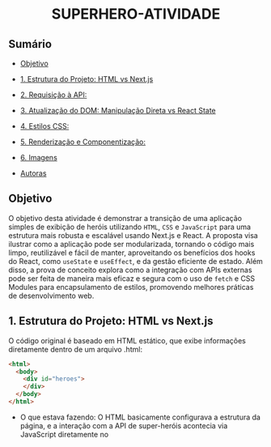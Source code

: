<h1 align="center">SUPERHERO-ATIVIDADE</h1>

## Sumário
* [Objetivo](#objetivo)
*  [1. Estrutura do Projeto: HTML vs Next.js ](#htmlXnext)
*  [2. Requisição à API: ](#api)
*  [3. Atualização do DOM: Manipulação Direta vs React State](#3)
*  [4. Estilos CSS:](#4)
*  [5. Renderização e Componentização:](#5)
*  [6. Imagens](#imagens)
* [Autoras](#autoras)

  <div id='objetivo'/> 
   
## Objetivo

O objetivo desta atividade é demonstrar a transição de uma aplicação simples de exibição de heróis utilizando `HTML`, `CSS` e `JavaScript` para uma estrutura mais robusta e escalável usando Next.js e React. A proposta visa ilustrar como a aplicação pode ser modularizada, tornando o código mais limpo, reutilizável e fácil de manter, aproveitando os benefícios dos hooks do React, como `useState` e `useEffect`, e da gestão eficiente de estado. Além disso, a prova de conceito explora como a integração com APIs externas pode ser feita de maneira mais eficaz e segura com o uso de `fetch` e CSS Modules para encapsulamento de estilos, promovendo melhores práticas de desenvolvimento web.


<div id='htmlXnext' />

## 1. Estrutura do Projeto: HTML vs Next.js

O código original é baseado em HTML estático, que exibe informações diretamente dentro de um arquivo .html: 

```html
<html> 
  <body>
    <div id="heroes">
    </div>
  </body>
</html>
```

* O que estava fazendo: O HTML basicamente configurava a estrutura da página, e a interação com a API de super-heróis acontecia via JavaScript diretamente no <script>.
* Problema: Embora simples, o código não reutiliza componentes e depende de funções globais, o que pode ser ineficiente e difícil de manter.


Em `Next.js`, a estrutura do projeto é dividida em componentes e arquivos de estilo. O código está agora em um componente funcional dentro do diretório pages:

```next.js
"use client";  // Especifica que este é um componente cliente (React)
import { useState, useEffect } from "react";  // Hooks do React
import styles from "../styles/page.module.css";  // Importação de estilos CSS

export default function Home() {
  const [heroes, setHeroes] = useState([]);  // Gerencia o estado dos heróis
  ...
}
```

* O que está fazendo: Agora, temos um componente React que é mais modular. O useState gerencia o estado dos heróis, e useEffect permite buscar os dados assim que o componente for carregado.
* Por que mudou: Em vez de manipular o DOM diretamente, agora usamos um estado reativo para refletir as mudanças automaticamente, o que facilita a manutenção e a escalabilidade.


<div id='api' />
  
## 2. Requisição à API:
### Código original: 

```js
function getJSON(url, callback) {
  var xhr = new XMLHttpRequest(); 
  xhr.open('GET', url, true); 
  xhr.responseType = 'json'; 
  xhr.onload = function () {
    if (xhr.status === 200) {
      console.log('Dados recebidos com sucesso!'); 
      callback(xhr.response);
    } else {
      console.log('Problema ao conectar com a API: ' + xhr.status);
    } 
  }
  xhr.send(); 
}
```

* O que estava fazendo: O código original usa XMLHttpRequest para fazer a requisição HTTP à API de super-heróis. A resposta é manipulada com um callback, que é uma abordagem comum no JavaScript tradicional.
* Problema: O código usa uma abordagem antiga e não tão eficiente quanto a fetch, que é mais moderna e integrada com Promises, facilitando o manuseio de erros e fluxo assíncrono.

### Código Next.js: 

```next.js
const getHero = (id) => {
  const url = `${BASE_URL}${id}`;
  
  fetch(url)
    .then((response) => response.json())  // Converte a resposta para JSON
    .then((data) => {
      if (data.powerstats && data.image) {
        const hero = {
          name: data.name,
          intelligence: data.powerstats.intelligence || 0,
          strength: data.powerstats.strength || 0,
          image: data.image.url,
        };
        setHeroes((prevHeroes) => [...prevHeroes, hero]);  // Atualiza o estado com o herói
      }
    })
    .catch((error) => {
      console.error("Erro ao buscar dados", error);
    });
};
```

* O que está fazendo: O fetch é utilizado para fazer a requisição à API. Ele retorna uma Promise, que permite lidar de forma mais limpa com a resposta usando then e catch para tratar erros.
* Por que mudou: fetch é mais moderno, mais fácil de usar, e integrado ao ciclo de vida do React, o que torna o código mais legível e modular.
* Além disso, o spread operator `(...prevHeroes)` é usado para criar uma nova cópia do array de heróis, adicionando o novo herói ao final. Isso é necessário no React para garantir a imutabilidade do estado. 

<div id='3' />

## 3. Atualização do DOM: Manipulação Direta vs React State

### Código original:

```js
document.getElementById("heroes").innerHTML += "<article>" +
  "<img src='" + image + "'/>" +
  "<h1>" + name + "</h1>" +
  "<p>intelligence: <span style='width: " + intelligence + "%; background-color: #F9B32F'></span> </p>" +
  "<p>strength: <span style='width: " + strength + "%; background-color: #FF7C6C'></span> </p>" +
  "</article>";
```

* O que estava fazendo: No código original, a resposta da API era usada diretamente para atualizar o conteúdo da página, manipulando o DOM com innerHTML.
* Problema: Manipulações diretas do DOM são propensas a erros e difíceis de gerenciar quando há atualizações frequentes, como no caso de adicionar heróis dinamicamente.

### Código Next.js:

``` next.js

return (
  <div className={styles.container}>
    <div className={styles.heroes}>
      {heroes.map((hero, index) => (
        <div key={index} className={styles.card}>
          <img src={hero.image} alt={hero.name} className={styles.heroImage} />
          <h1 className={styles.heroName}>{hero.name}</h1>
          <p>
            Intelligence:
            <p
              className={styles.setBar1}
              style={{ width: `${hero.intelligence}%` }}
            ></p>
          </p>
          <p>
            Strength:
            <p>
              className={styles.setBar2}
              style={{ width: `${hero.strength}%` }}
            ></p>
          </p>
        </div>
      ))}
    </div>
  </div>
);
```

* O que está fazendo: Em vez de manipular o DOM diretamente, o React usa o estado (heroes) para armazenar os dados dos heróis e automaticamente re-renderiza a página sempre que o estado é atualizado. 
* Por que mudou: O React gerencia a renderização de maneira eficiente e baseada em estado, o que permite que o código seja mais modular e fácil de manter, sem a necessidade de atualizar manualmente o DOM.


<div id='4' />
  
## 4. Estilos CSS:

### Código original:
O código original usava CSS global, com regras aplicadas diretamente no arquivo HTML, como:

```css
#heroes {
  display: flex;
  flex-flow: row wrap;
  width: 100%;
  height: 100%;
  padding: 20px;
}
```

### Código next.js: 
No Next.js, usamos CSS Modules, que oferecem um escopo local para os estilos, evitando conflitos de nome.

```css
.heroes {
  display: flex;
  flex-flow: row wrap;
  justify-content: flex-start;
  gap: 20px;
  width: 100%;
}
```

* O que está fazendo: No código Next.js, cada arquivo CSS é tratado de maneira modular, ou seja, os estilos definidos em page.module.css afetam apenas os componentes que o importam.
* Por que mudou: O CSS Modules melhora a manutenção e evita problemas de colisão de classes ao isolar os estilos por componente, algo que o CSS global não oferece.



<div id ='5' />
  
## 5. Renderização e Componentização:

### Código original:

O código original é um arquivo HTML simples, sem componentes reutilizáveis ou modularização.

### Código next.js: 

No código Next.js, o HTML foi transformado em um componente React reutilizável. Cada herói é renderizado dentro de um cartão usando o map:

```next.js
{heroes.map((hero, index) => (
  <div key={index} className={styles.card}>
    <img src={hero.image} alt={hero.name} className={styles.heroImage} />
    <h1 className={styles.heroName}>{hero.name}</h1>
    <p>
      Intelligence:
      <span
        className={styles.setBar1}
        style={{ width: `${hero.intelligence}%` }}
      ></p>
    </p>
    <p>
      Strength:
      <p
        className={styles.setBar2}
        style={{ width: `${hero.strength}%` }}
      ></p>
    </p>
  </div>
))}
```

* O que está fazendo: O código agora utiliza componentes React e mapeia o array de heróis para renderizar dinamicamente os cartões de heróis. Esse trecho de código itera sobre a lista de heróis (heroes) e renderiza um card para cada um, exibindo a imagem, o nome e as estatísticas de inteligência e força. Cada card é composto por uma imagem (<img>), onde a fonte é definida pela URL armazenada em hero.image, e o nome é exibido em um título (<h1>). As estatísticas de inteligência e força são apresentadas como barras de progresso, cujo tamanho é dinamicamente ajustado com base nos valores de hero.intelligence e hero.strength. A estilização é feita utilizando classes do arquivo de CSS Modules, e a largura das barras de progresso é definida inline, conforme os dados dos heróis.
* Por que mudou: A componentização permite reutilização e maior modularidade, o que facilita a manutenção e expansão da aplicação.

<div id='imagens' />
  
## Imagens

### IMAGEM original:
![image](https://github.com/user-attachments/assets/fde21340-c571-4695-84af-64f445b8118c)



### IMAGEM NEXT.JS: 

![image](https://github.com/user-attachments/assets/b5d0f313-a21b-472b-aed2-c22da9de90b1)



<div id='autoras'/>
   
## Autoras:
* Carolina Sun Ramos Nantes de Castilho 
* Clara Beatriz Aguiar 
 
